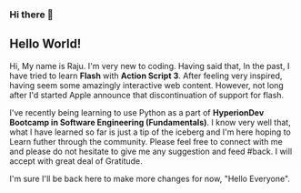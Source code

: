 ### Hi there 👋

## Hello World!
  
Hi, My name is Raju. I'm very new to coding. Having said that, In the past, I have tried to learn **Flash** with **Action Script 3**. After feeling very inspired, having seem some amazingly interactive web content. However, not long after I'd started Apple announce that discontinuation of support for flash.

I've recently being learning to use Python as a part of **HyperionDev Bootcamp in Software Engineering (Fundamentals)**. I know very well that, what I have learned so far is just a tip of the iceberg and I'm here hoping to Learn futher through the community. Please feel free to connect with me and please do not hesitate to give me any suggestion and feed #back. I will accept with great deal of Gratitude.

I'm sure I'll be back here to make more changes for now, "Hello Everyone".


<!--
**Raju-Mali/Raju-Mali** is a ✨ _special_ ✨ repository because its `README.md` (this file) appears on your GitHub profile.

Here are some ideas to get you started:

- 🔭 I’m currently working on ...
- 🌱 I’m currently learning ...
- 👯 I’m looking to collaborate on ...
- 🤔 I’m looking for help with ...
- 💬 Ask me about ...
- 📫 How to reach me: ...
- 😄 Pronouns: ...
- ⚡ Fun fact: ...
-->
